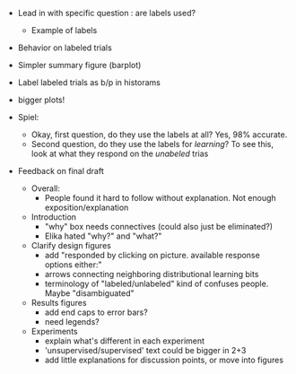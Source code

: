 * Lead in with specific question : are labels used?
    * Example of labels
* Behavior on labeled trials
* Simpler summary figure (barplot)
* Label labeled trials as b/p in historams
* bigger plots!
    
* Spiel:
    * Okay, first question, do they use the labels at all?  Yes, 98% accurate.
    * Second question, do they use the labels for _learning_?  To see this, look at what they respond on the _unabeled_ trias

* Feedback on final draft
    * Overall: 
        * People found it hard to follow without explanation.  Not enough exposition/explanation
    * Introduction
        * "why" box needs connectives (could also just be eliminated?)
        * Elika hated "why?" and "what?"
    * Clarify design figures
        * add "responded by clicking on picture.  available response options either:"
        * arrows connecting neighboring distributional learning bits
        * terminology of "labeled/unlabeled" kind of confuses people.  Maybe "disambiguated"
    * Results figures
        * add end caps to error bars?
        * need legends?
    * Experiments
        * explain what's different in each experiment
        * 'unsupervised/supervised' text could be bigger in 2+3
        * add little explanations for discussion points, or move into figures
